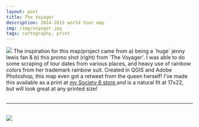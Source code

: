 ```yaml
---
layout: post
title: The Voyager
description: 2014-2015 world tour map
img: /img/voyager.jpg
tags: cartography, print
---
```


<div class="img_row">
	<img class="col one right" src="{{ site.baseurl }}/img/voyager2.jpg"/>
	The inspiration for this map/project came from a) being a `huge` jenny lewis
	fan & b) this promo shot (right) from 'The Voyager'. I was able to do some
	scraping of tour dates from various places, and heavy use of rainbow
	colors from her trademark rainbow suit. Created in QGIS and Adobe Photoshop,
	this map even got a retweet from the queen herself! I’ve made this available as a print at <a href="https://society6.com/product/the-voyager-ndh_print#1=1" target="_blank"> my Society 6 store </a> and is a natural fit at 17x22, but will look great at any printed size!
</div>
<br/>
<hr>
<br/>
<div class="img_row">
	<img class="col three" src="{{ site.baseurl }}/img/voyager.jpg"/>
</div>
